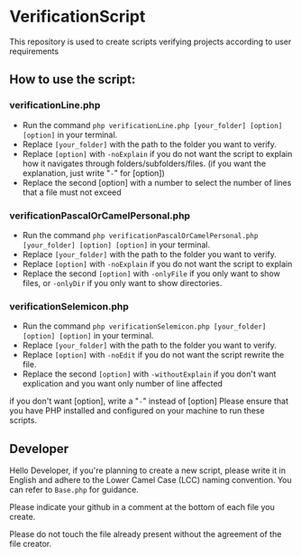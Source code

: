 # VerificationScript

This repository is used to create scripts verifying projects according to user requirements

## How to use the script:

### verificationLine.php
- Run the command `php verificationLine.php [your_folder] [option] [option]` in your terminal.
- Replace `[your_folder]` with the path to the folder you want to verify.
- Replace `[option]` with `-noExplain` if you do not want the script to explain how it navigates through folders/subfolders/files. (if you want the explanation, just write "`-`" for [option])
- Replace the second [option] with a number to select the number of lines that a file must not exceed

### verificationPascalOrCamelPersonal.php
- Run the command `php verificationPascalOrCamelPersonal.php [your_folder] [option] [option]` in your terminal.
- Replace `[your_folder]` with the path to the folder you want to verify.
- Replace `[option]` with `-noExplain` if you do not want the script to explain
- Replace the second `[option]` with `-onlyFile` if you only want to show files, or `-onlyDir` if you only want to show directories.

### verificationSelemicon.php
- Run the command `php verificationSelemicon.php [your_folder] [option] [option]` in your terminal.
- Replace `[your_folder]` with the path to the folder you want to verify.
- Replace `[option]` with `-noEdit` if you do not want the script rewrite the file.
- Replace the second `[option]` with `-withoutExplain` if you don't want explication and you want only number of line affected

if you don't want [option], write a "`-`" instead of [option]
Please ensure that you have PHP installed and configured on your machine to run these scripts.

## Developer

Hello Developer, if you're planning to create a new script, please write it in English and adhere to the Lower Camel Case (LCC) naming convention. You can refer to `Base.php` for guidance.

Please indicate your github in a comment at the bottom of each file you create.

Please do not touch the file already present without the agreement of the file creator.
